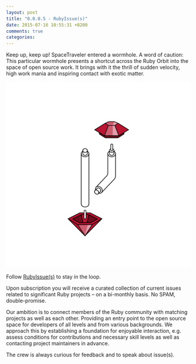 ```yaml
---
layout: post
title: "0.0.0.5 - RubyIssue(s)"
date: 2015-07-16 10:55:31 +0200
comments: true
categories:
---
```


Keep up, keep up! SpaceTraveler entered a wormhole.
A word of caution:<br>
This particular wormhole presents a shortcut across the Ruby Orbit into the space of open source work.
It brings with it the thrill of sudden velocity, high work mania and inspiring contact with exotic matter.

<img src="/images/RubyIssues/issues_logo_blck.png" alt="RubyIssue(s)">

Follow [RubyIssue(s)](https://rubyissues.ongoodbits.com) to stay in the loop.

Upon subscription you will receive a curated collection of current issues related to significant Ruby projects – on a bi-monthly basis. No SPAM, double-promise.

Our ambition is to connect members of the Ruby community with matching projects as well as each other.
Providing an entry point to the open source space for developers of all levels and from various backgrounds. We approach this by establishing a foundation for enjoyable interaction, e.g. assess conditions for contributions and necessary skill levels as well as contacting project maintainers in advance.

The crew is always curious for feedback and to speak about issue(s).
